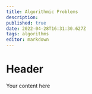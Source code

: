 ```yaml
---
title: Algorithmic Problems
description: 
published: true
date: 2022-04-28T16:31:30.627Z
tags: algorithms
editor: markdown
---
```


# Header
Your content here